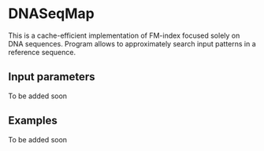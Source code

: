 # DNASeqMap
This is a cache-efficient implementation of FM-index focused solely on DNA sequences. Program allows to approximately search input patterns in a reference sequence.

## Input parameters
To be added soon

## Examples
To be added soon
